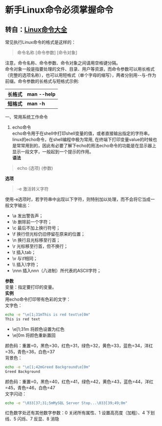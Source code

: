 # 新手Linux命令必须掌握命令
## 转自：[Linux命令大全](http://man.linuxde.net/xinshoumingling)

常见执行Linux命令的格式是这样的：  
> 命令名称 [命令参数] [命令对象]  

注意，命令名称、命令参数、命令对象之间请用空格键分隔。  
命令对象一般是指要处理的文件、目录、用户等资源，而命令参数可以用长格式（完整的选项名称），也可以用短格式（单个字母的缩写），两者分别用--与-作为前缀。命令参数的长格式与短格式示例:  

| 长格式     | man --help |
|:-----------|:-----------|
| **短格式** | **man -h** |

一、常用系统工作命令  
1. echo命令  
echo命令用于在shell中打印shell变量的值，或者直接输出指定的字符串。linux的echo命令，在shell编程中极为常用, 在终端下打印变量value的时候也是常常用到的，因此有必要了解下echo的用法echo命令的功能是在显示器上显示一段文字，一般起到一个提示的作用。  
**语法**  
> echo (选项) (参数)

  **选项**
> -e 激活转义字符

  使用-e选项时，若字符串中出现以下字符，则特别加以处理，而不会将它当成一般文字输出：
  - \a 发出警告声；
  - \b 删除前一个字符；
  - \c 最后不加上换行符号；
  - \f 换行但光标仍旧停留在原来的位置；
  - \n 换行且光标移至行首；
  - \r 光标移至行首，但不换行；
  - \t 插入tab；
  - \v 与\f相同；
  - \\\\ 插入\\字符；
  - \nnn 插入nnn（八进制）所代表的ASCII字符；

  **参数**  
  变量：指定要打印的变量。  
  **实例**  
  用echo命令打印带有色彩的文字：  
  文字色：
  ```sh
  echo -e "\e[1;31mThis is red text\e[0m"
  This is red text
  ```
  - \e[1;31m 将颜色设置为红色
  - \e[0m 将颜色重新置回

  颜色码：重置=0，黑色=30，红色=31，绿色=32，黄色=33，蓝色=34，洋红=35，青色=36，白色=37  
  背景色：
  ```sh
  echo -e "\e[1;42mGreed Background\e[0m"
  Greed Background
  ```
  颜色码：重置=0，黑色=40，红色=41，绿色=42，黄色=43，蓝色=44，洋红=45，青色=46，白色=47  
  文字闪动：
  ```sh
  echo -e "\033[37;31;5mMySQL Server Stop...\033[39;49;0m"
  ```
  红色数字处还有其他数字参数：0 关闭所有属性、1 设置高亮度（加粗）、4 下划线、5 闪烁、7 反显、8 消隐
